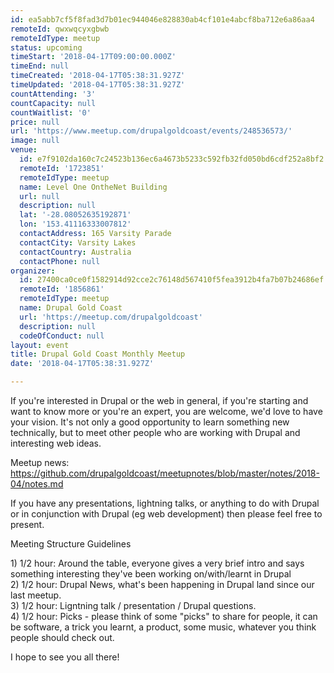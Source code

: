 ```yaml
---
id: ea5abb7cf5f8fad3d7b01ec944046e828830ab4cf101e4abcf8ba712e6a86aa4
remoteId: qwxwqcyxgbwb
remoteIdType: meetup
status: upcoming
timeStart: '2018-04-17T09:00:00.000Z'
timeEnd: null
timeCreated: '2018-04-17T05:38:31.927Z'
timeUpdated: '2018-04-17T05:38:31.927Z'
countAttending: '3'
countCapacity: null
countWaitlist: '0'
price: null
url: 'https://www.meetup.com/drupalgoldcoast/events/248536573/'
image: null
venue:
  id: e7f9102da160c7c24523b136ec6a4673b5233c592fb32fd050bd6cdf252a8bf2
  remoteId: '1723851'
  remoteIdType: meetup
  name: Level One OntheNet Building
  url: null
  description: null
  lat: '-28.08052635192871'
  lon: '153.41116333007812'
  contactAddress: 165 Varsity Parade
  contactCity: Varsity Lakes
  contactCountry: Australia
  contactPhone: null
organizer:
  id: 27400ca0ce0f1582914d92cce2c76148d567410f5fea3912b4fa7b07b24686ef
  remoteId: '1856861'
  remoteIdType: meetup
  name: Drupal Gold Coast
  url: 'https://meetup.com/drupalgoldcoast'
  description: null
  codeOfConduct: null
layout: event
title: Drupal Gold Coast Monthly Meetup
date: '2018-04-17T05:38:31.927Z'

---
```

<p>If you're interested in Drupal or the web in general, if you're starting and want to know more or you're an expert, you are welcome, we'd love to have your vision. It's not only a good opportunity to learn something new technically, but to meet other people who are working with Drupal and interesting web ideas.</p> <p>Meetup news: <a href="https://github.com/drupalgoldcoast/meetupnotes/blob/master/notes/2018-04/notes.md" class="linkified">https://github.com/drupalgoldcoast/meetupnotes/blob/master/notes/2018-04/notes.md</a></p> <p>If you have any presentations, lightning talks, or anything to do with Drupal or in conjunction with Drupal (eg web development) then please feel free to present.</p> <p>Meeting Structure Guidelines</p> <p>1) 1/2 hour: Around the table, everyone gives a very brief intro and says something interesting they've been working on/with/learnt in Drupal<br/>2) 1/2 hour: Drupal News, what's been happening in Drupal land since our last meetup.<br/>3) 1/2 hour: Ligntning talk / presentation / Drupal questions.<br/>4) 1/2 hour: Picks - please think of some "picks" to share for people, it can be software, a trick you learnt, a product, some music, whatever you think people should check out.</p> <p>I hope to see you all there!</p>
